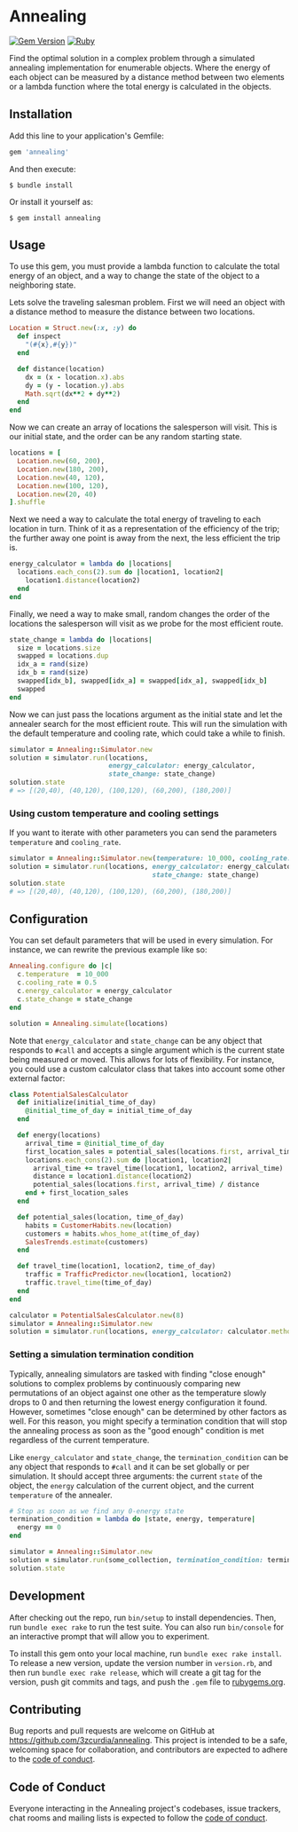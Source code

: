 # Annealing
[![Gem Version](https://badge.fury.io/rb/annealing.svg)](https://badge.fury.io/rb/annealing)
[![Ruby](https://github.com/3zcurdia/annealing/actions/workflows/ruby.yml/badge.svg)](https://github.com/3zcurdia/annealing/actions/workflows/ruby.yml)

Find the optimal solution in a complex problem through a simulated annealing implementation for enumerable objects. Where the energy of each object can be measured by a distance method between two elements or a lambda function where the total energy is calculated in the objects.

## Installation

Add this line to your application's Gemfile:

```ruby
gem 'annealing'
```

And then execute:

    $ bundle install

Or install it yourself as:

    $ gem install annealing

## Usage

To use this gem, you must provide a lambda function to calculate the total energy of an object, and a way to change the state of the object to a neighboring state.

Lets solve the traveling salesman problem. First we will need an object with a distance method to measure the distance between two locations.

```ruby
Location = Struct.new(:x, :y) do
  def inspect
    "(#{x},#{y})"
  end

  def distance(location)
    dx = (x - location.x).abs
    dy = (y - location.y).abs
    Math.sqrt(dx**2 + dy**2)
  end
end
```

Now we can create an array of locations the salesperson will visit. This is our initial state, and the order can be any random starting state.

```ruby
locations = [
  Location.new(60, 200),
  Location.new(180, 200),
  Location.new(40, 120),
  Location.new(100, 120),
  Location.new(20, 40)
].shuffle
```

Next we need a way to calculate the total energy of traveling to each location in turn. Think of it as a representation of the efficiency of the trip; the further away one point is away from the next, the less efficient the trip is.

```ruby
energy_calculator = lambda do |locations|
  locations.each_cons(2).sum do |location1, location2|
    location1.distance(location2)
  end
end
```

Finally, we need a way to make small, random changes the order of the locations the salesperson will visit as we probe for the most efficient route.

```ruby
state_change = lambda do |locations|
  size = locations.size
  swapped = locations.dup
  idx_a = rand(size)
  idx_b = rand(size)
  swapped[idx_b], swapped[idx_a] = swapped[idx_a], swapped[idx_b]
  swapped
end
```

Now we can just pass the locations argument as the initial state and let the annealer search for the most efficient route. This will run the simulation with the default temperature and cooling rate, which could take a while to finish.

```ruby
simulator = Annealing::Simulator.new
solution = simulator.run(locations,
                         energy_calculator: energy_calculator,
                         state_change: state_change)
solution.state
# => [(20,40), (40,120), (100,120), (60,200), (180,200)]
```

### Using custom temperature and cooling settings

If you want to iterate with other parameters you can send the parameters `temperature` and `cooling_rate`.

```ruby
simulator = Annealing::Simulator.new(temperature: 10_000, cooling_rate: 0.5)
solution = simulator.run(locations, energy_calculator: energy_calculator,
                                    state_change: state_change)
solution.state
# => [(20,40), (40,120), (100,120), (60,200), (180,200)]
```

## Configuration

You can set default parameters that will be used in every simulation. For instance, we can rewrite the previous example like so:

```ruby
Annealing.configure do |c|
  c.temperature  = 10_000
  c.cooling_rate = 0.5
  c.energy_calculator = energy_calculator
  c.state_change = state_change
end

solution = Annealing.simulate(locations)
```

Note that `energy_calculator` and `state_change` can be any object that responds to `#call` and accepts a single argument which is the current state being measured or moved. This allows for lots of flexibility. For instance, you could use a custom calculator class that takes into account some other external factor:

```ruby
class PotentialSalesCalculator
  def initialize(initial_time_of_day)
    @initial_time_of_day = initial_time_of_day
  end

  def energy(locations)
    arrival_time = @initial_time_of_day
    first_location_sales = potential_sales(locations.first, arrival_time)
    locations.each_cons(2).sum do |location1, location2|
      arrival_time += travel_time(location1, location2, arrival_time)
      distance = location1.distance(location2)
      potential_sales(locations.first, arrival_time) / distance
    end + first_location_sales
  end

  def potential_sales(location, time_of_day)
    habits = CustomerHabits.new(location)
    customers = habits.whos_home_at(time_of_day)
    SalesTrends.estimate(customers)
  end

  def travel_time(location1, location2, time_of_day)
    traffic = TrafficPredictor.new(location1, location2)
    traffic.travel_time(time_of_day)
  end
end

calculator = PotentialSalesCalculator.new(8)
simulator = Annealing::Simulator.new
solution = simulator.run(locations, energy_calculator: calculator.method(:energy))
```

### Setting a simulation termination condition

Typically, annealing simulators are tasked with finding "close enough" solutions to complex problems by continuously comparing new permutations of an object against one other as the temperature slowly drops to 0 and then returning the lowest energy configuration it found. However, sometimes "close enough" can be determined by other factors as well. For this reason, you might specify a termination condition that will stop the annealing process as soon as the "good enough" condition is met regardless of the current temperature.

Like `energy_calculator` and `state_change`, the `termination_condition` can be any object that responds to `#call` and it can be set globally or per simulation. It should accept three arguments: the current `state` of the object, the `energy` calculation of the current object, and the current `temperature` of the annealer.

```ruby
# Stop as soon as we find any 0-energy state
termination_condition = lambda do |state, energy, temperature|
  energy == 0
end

simulator = Annealing::Simulator.new
solution = simulator.run(some_collection, termination_condition: termination_condition)
solution.state
```

## Development

After checking out the repo, run `bin/setup` to install dependencies. Then, run `bundle exec rake` to run the test suite. You can also run `bin/console` for an interactive prompt that will allow you to experiment.

To install this gem onto your local machine, run `bundle exec rake install`. To release a new version, update the version number in `version.rb`, and then run `bundle exec rake release`, which will create a git tag for the version, push git commits and tags, and push the `.gem` file to [rubygems.org](https://rubygems.org).

## Contributing

Bug reports and pull requests are welcome on GitHub at https://github.com/3zcurdia/annealing. This project is intended to be a safe, welcoming space for collaboration, and contributors are expected to adhere to the [code of conduct](https://github.com/3zcurdia/annealing/blob/master/CODE_OF_CONDUCT.md).

## Code of Conduct

Everyone interacting in the Annealing project's codebases, issue trackers, chat rooms and mailing lists is expected to follow the [code of conduct](https://github.com/3zcurdia/annealing/blob/master/CODE_OF_CONDUCT.md).

